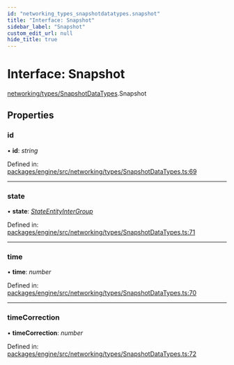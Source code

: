 ```yaml
---
id: "networking_types_snapshotdatatypes.snapshot"
title: "Interface: Snapshot"
sidebar_label: "Snapshot"
custom_edit_url: null
hide_title: true
---
```


# Interface: Snapshot

[networking/types/SnapshotDataTypes](../modules/networking_types_snapshotdatatypes.md).Snapshot

## Properties

### id

• **id**: *string*

Defined in: [packages/engine/src/networking/types/SnapshotDataTypes.ts:69](https://github.com/xr3ngine/xr3ngine/blob/716a06460/packages/engine/src/networking/types/SnapshotDataTypes.ts#L69)

___

### state

• **state**: [*StateEntityInterGroup*](../modules/networking_types_snapshotdatatypes.md#stateentityintergroup)

Defined in: [packages/engine/src/networking/types/SnapshotDataTypes.ts:71](https://github.com/xr3ngine/xr3ngine/blob/716a06460/packages/engine/src/networking/types/SnapshotDataTypes.ts#L71)

___

### time

• **time**: *number*

Defined in: [packages/engine/src/networking/types/SnapshotDataTypes.ts:70](https://github.com/xr3ngine/xr3ngine/blob/716a06460/packages/engine/src/networking/types/SnapshotDataTypes.ts#L70)

___

### timeCorrection

• **timeCorrection**: *number*

Defined in: [packages/engine/src/networking/types/SnapshotDataTypes.ts:72](https://github.com/xr3ngine/xr3ngine/blob/716a06460/packages/engine/src/networking/types/SnapshotDataTypes.ts#L72)
